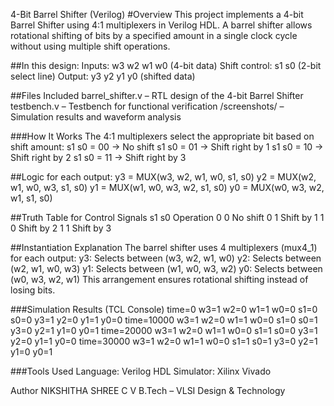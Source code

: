 4-Bit Barrel Shifter (Verilog)
#Overview
This project implements a 4-bit Barrel Shifter using 4:1 multiplexers in Verilog HDL.
A barrel shifter allows rotational shifting of bits by a specified amount in a single clock cycle without using multiple shift operations.

##In this design:
Inputs: w3 w2 w1 w0 (4-bit data)
Shift control: s1 s0 (2-bit select line)
Output: y3 y2 y1 y0 (shifted data)

##Files Included
barrel_shifter.v – RTL design of the 4-bit Barrel Shifter
testbench.v – Testbench for functional verification
/screenshots/ – Simulation results and waveform analysis

###How It Works
The 4:1 multiplexers select the appropriate bit based on shift amount:
s1 s0 = 00 → No shift
s1 s0 = 01 → Shift right by 1
s1 s0 = 10 → Shift right by 2
s1 s0 = 11 → Shift right by 3

##Logic for each output:
y3 = MUX(w3, w2, w1, w0, s1, s0)
y2 = MUX(w2, w1, w0, w3, s1, s0)
y1 = MUX(w1, w0, w3, w2, s1, s0)
y0 = MUX(w0, w3, w2, w1, s1, s0)

##Truth Table for Control Signals
s1	s0	Operation
0	0	No shift
0	1	Shift by 1
1	0	Shift by 2
1	1	Shift by 3

##Instantiation Explanation
The barrel shifter uses 4 multiplexers (mux4_1) for each output:
y3: Selects between (w3, w2, w1, w0)
y2: Selects between (w2, w1, w0, w3)
y1: Selects between (w1, w0, w3, w2)
y0: Selects between (w0, w3, w2, w1)
This arrangement ensures rotational shifting instead of losing bits.

###Simulation Results (TCL Console)
time=0      w3=1 w2=0 w1=1 w0=0 s1=0 s0=0 y3=1 y2=0 y1=1 y0=0
time=10000  w3=1 w2=0 w1=1 w0=0 s1=0 s0=1 y3=0 y2=1 y1=0 y0=1
time=20000  w3=1 w2=0 w1=1 w0=0 s1=1 s0=0 y3=1 y2=0 y1=1 y0=0
time=30000  w3=1 w2=0 w1=1 w0=0 s1=1 s0=1 y3=0 y2=1 y1=0 y0=1

###Tools Used
Language: Verilog HDL
Simulator: Xilinx Vivado

Author
NIKSHITHA SHREE C V
B.Tech – VLSI Design & Technology
